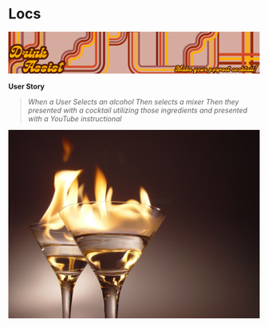 # Locs

![2Make_your_perfect_cocktail](assets/images/2Make_your_perfect_cocktail_1200_200_px.png)

**User Story**
>*When a User Selects an alcohol*
>*Then selects a mixer*
>*Then they presented with a cocktail utilizing those ingredients* 
>*and presented with a YouTube instructional*

![flaming_cocktail](assets/images/flaming_cocktail.jpg)